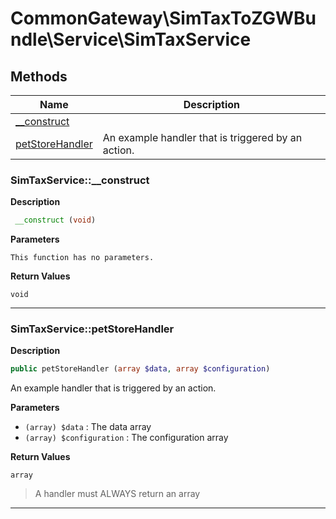 # CommonGateway\SimTaxToZGWBundle\Service\SimTaxService  







## Methods

| Name | Description |
|------|-------------|
|[__construct](#simtaxservice__construct)||
|[petStoreHandler](#simtaxservicepetstorehandler)|An example handler that is triggered by an action.|




### SimTaxService::__construct  

**Description**

```php
 __construct (void)
```

 

 

**Parameters**

`This function has no parameters.`

**Return Values**

`void`


<hr />


### SimTaxService::petStoreHandler  

**Description**

```php
public petStoreHandler (array $data, array $configuration)
```

An example handler that is triggered by an action. 

 

**Parameters**

* `(array) $data`
: The data array  
* `(array) $configuration`
: The configuration array  

**Return Values**

`array`

> A handler must ALWAYS return an array


<hr />

